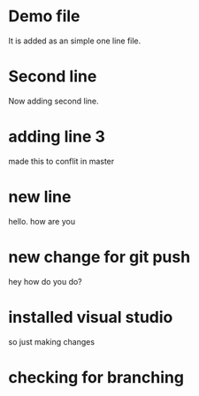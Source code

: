 # Demo file
It is added as an simple one line file.

# Second line
 Now adding second line.
 
 # adding line 3
 made this to conflit in master
 
 # new line
 hello. how are you 
 
 # new change for git push
 hey how do you do?

 # installed visual studio 
 so just making changes
 
 # checking for branching
 